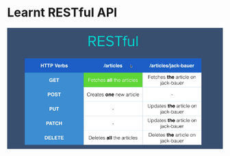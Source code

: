 # Learnt RESTful API
![](https://github.com/PushpakkumarBH/100-days-of-code/blob/main/day-21/Screenshot%202022-09-05%20at%201.31.38%20PM.png)
